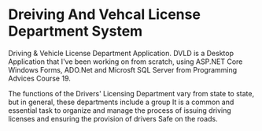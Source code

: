 # Dreiving And Vehcal License Department System
Driving & Vehicle License Department Application. DVLD is a Desktop Application that I've been working on from scratch, using ASP.NET Core Windows Forms, ADO.Net and Microsft SQL Server from Programming Advices Course 19.

The functions of the Drivers' Licensing Department vary from state to state, but in general, these departments include a group It is a common and essential task to organize and manage the process of issuing driving licenses and ensuring the provision of drivers Safe on the roads.

